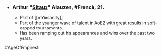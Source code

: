 -   ### Arthur "[Sitaux](https://liquipedia.net/ageofempires/Sitaux)" Alauzen, #French, 21.
	-   Part of [[mYinsanity]]
    -   Part of the younger wave of talent in AoE2 with great results in soft-capped tournaments.
    -   Has been ramping out his appearances and wins over the past two years.

#AgeOfEmpiresII